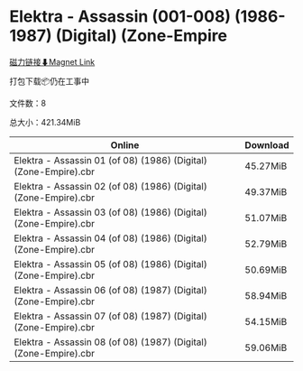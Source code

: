 # Elektra - Assassin (001-008) (1986-1987) (Digital) (Zone-Empire

[磁力链接⬇Magnet Link](magnet:?xt=urn:btih:4b6faf993ad1725f5d7e6f6bc6b5bb36fc588b2b&dn=Elektra%20-%20Assassin%20%28001-008%29%20%281986-1987%29%20%28Digital%29%20%28Zone-Empire)

打包下载📦仍在工事中

文件数：8

总大小：421.34MiB

Online | Download
--- | ---
Elektra - Assassin 01 (of 08) (1986) (Digital) (Zone-Empire).cbr | 45.27MiB
Elektra - Assassin 02 (of 08) (1986) (Digital) (Zone-Empire).cbr | 49.37MiB
Elektra - Assassin 03 (of 08) (1986) (Digital) (Zone-Empire).cbr | 51.07MiB
Elektra - Assassin 04 (of 08) (1986) (Digital) (Zone-Empire).cbr | 52.79MiB
Elektra - Assassin 05 (of 08) (1986) (Digital) (Zone-Empire).cbr | 50.69MiB
Elektra - Assassin 06 (of 08) (1987) (Digital) (Zone-Empire).cbr | 58.94MiB
Elektra - Assassin 07 (of 08) (1987) (Digital) (Zone-Empire).cbr | 54.15MiB
Elektra - Assassin 08 (of 08) (1987) (Digital) (Zone-Empire).cbr | 59.06MiB